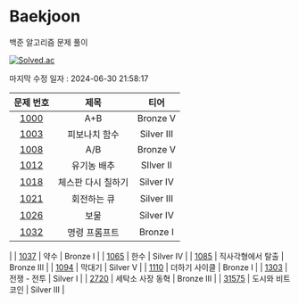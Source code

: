# Baekjoon

백준 알고리즘 문제 풀이

[![Solved.ac](http://mazassumnida.wtf/api/v2/generate_badge?boj=clwm0217)](https://solved.ac/clwm0217)

마지막 수정 일자 : 2024-06-30 21:58:17

| 문제 번호 | 제목 | 티어 |
|:---:|:---:|:---:|
| [1000](https://www.acmicpc.net/problem/1000) | A+B | Bronze V | 
| [1003](https://www.acmicpc.net/problem/1003) | 피보나치 함수 | Silver III | 
| [1008](https://www.acmicpc.net/problem/1008) | A/B | Bronze V |
| [1012](https://www.acmicpc.net/problem/1012) | 유기농 배추 | SIlver II |
| [1018](https://www.acmicpc.net/problem/1018) | 체스판 다시 칠하기 | Silver IV |
| [1021](https://www.acmicpc.net/problem/1021) | 회전하는 큐 | Silver III |
| [1026](https://www.acmicpc.net/problem/1026) | 보물 | Silver IV |
| [1032](https://www.acmicpc.net/problem/1032) | 명령 프롬프트 | Bronze I
 |
| [1037](https://www.acmicpc.net/problem/1037) | 약수 | Bronze I |
| [1065](https://www.acmicpc.net/problem/1065) | 한수 | Silver IV |
| [1085](https://www.acmicpc.net/problem/1085) | 직사각형에서 탈출 | Bronze III |
| [1094](https://www.acmicpc.net/problem/1094) | 막대기 | Silver V |
| [1110](https://www.acmicpc.net/problem/1110) | 더하기 사이클 | Bronze I |
| [1303](https://www.acmicpc.net/problem/1303) | 전쟁 - 전투 | Silver I | 
| [2720](https://www.acmicpc.net/problem/2720) | 세탁소 사장 동혁 | Bronze III | 
| [31575](https://www.acmicpc.net/problem/31575) | 도시와 비트코인 | Silver III | 
